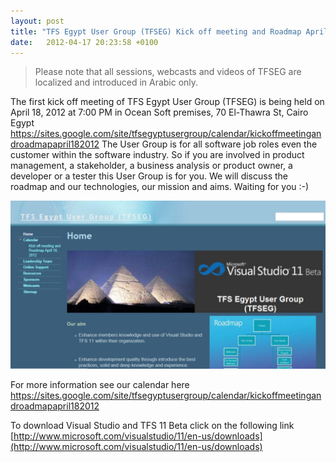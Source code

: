 ```yaml
---
layout: post
title: "TFS Egypt User Group (TFSEG) Kick off meeting and Roadmap April 18, 2012"
date:   2012-04-17 20:23:58 +0100
---
```


>Please note that all sessions, webcasts and videos of TFSEG
are localized and  introduced in Arabic only.

The first kick off meeting of TFS Egypt User Group (TFSEG) is being held
on April 18, 2012 at 7:00 PM in Ocean Soft premises, 70 El-Thawra St,
Cairo Egypt
<https://sites.google.com/site/tfsegyptusergroup/calendar/kickoffmeetingandroadmapapril182012>
The User Group is for all software job roles even the customer within
the software industry. So if you are involved in product management, a
stakeholder, a business analysis or product owner, a developer or a
tester this User Group is for you. We will discuss the roadmap and our
technologies, our mission and aims. Waiting for you :-)

[![TFSEG](/assets/images/2012/04/TFSEG-1024x546.jpg)](/assets/images/2012/04/TFSEG.jpg)

For more information see our calendar here
<https://sites.google.com/site/tfsegyptusergroup/calendar/kickoffmeetingandroadmapapril182012>

To download Visual Studio and TFS 11 Beta click on the following link
[http://www.microsoft.com/visualstudio/11/en-us/downloads](http://www.microsoft.com/visualstudio/11/en-us/downloads)

